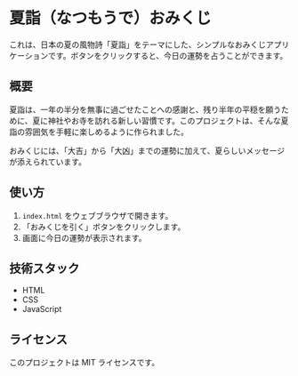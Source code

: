 # 夏詣（なつもうで）おみくじ

これは、日本の夏の風物詩「夏詣」をテーマにした、シンプルなおみくじアプリケーションです。ボタンをクリックすると、今日の運勢を占うことができます。

## 概要

夏詣は、一年の半分を無事に過ごせたことへの感謝と、残り半年の平穏を願うために、夏に神社やお寺を訪れる新しい習慣です。このプロジェクトは、そんな夏詣の雰囲気を手軽に楽しめるように作られました。

おみくじには、「大吉」から「大凶」までの運勢に加えて、夏らしいメッセージが添えられています。

## 使い方

1.  `index.html` をウェブブラウザで開きます。
2.  「おみくじを引く」ボタンをクリックします。
3.  画面に今日の運勢が表示されます。

## 技術スタック

*   HTML
*   CSS
*   JavaScript

## ライセンス

このプロジェクトは MIT ライセンスです。
